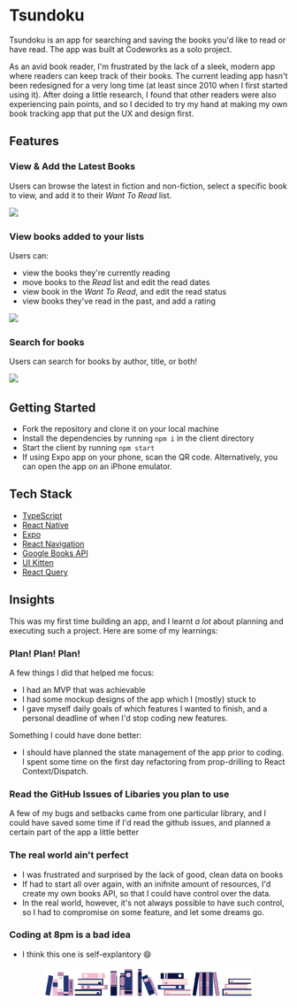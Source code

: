 # Tsundoku
Tsundoku is an app for searching and saving the books you'd like to read or have read. The app was built at Codeworks as a solo project.

As an avid book reader, I'm frustrated by the lack of a sleek, modern app where readers can keep track of their books. The current leading app hasn't been redesigned for a very long time (at least since 2010 when I first started using it). After doing a little research, I found that other readers were also experiencing pain points, and so I decided to try my hand at making my own book tracking app that put the UX and design first.


## Features

### View & Add the Latest Books

Users can browse the latest in fiction and non-fiction, select a specific book to view, and add it to their *Want To Read* list. 


<img src="./readMeAssets/AddBooks.gif" width="30%"/>


### View books added to your lists

Users can:

- view the books they're currently reading
- move books to the *Read* list and edit the read dates
- view book in the *Want To Read*, and edit the read status
- view books they've read in the past, and add a rating


<img src="./readMeAssets/ViewBooks.gif" width="30%"/>


### Search for books

Users can search for books by author, title, or both!


<img src="./readMeAssets/Search.gif" width="30%"/>


## Getting Started

- Fork the repository and clone it on your local machine
- Install the dependencies by running `npm i` in the client directory
- Start the client by running `npm start`
- If using Expo app on your phone, scan the QR code. Alternatively, you can open the app on an iPhone emulator. 


## Tech Stack

- [TypeScript](https://www.typescriptlang.org/)
- [React Native](https://reactnative.dev/)
- [Expo](https://expo.io/)
- [React Navigation](https://reactnavigation.org/)
- [Google Books API](https://developers.google.com/books)
- [UI Kitten](https://akveo.github.io/react-native-ui-kitten/)
- [React Query](https://react-query.tanstack.com/)


## Insights

This was my first time building an app, and I learnt *a lot* about planning and executing such a project. Here are some of my learnings:


### Plan! Plan! Plan!

A few things I did that helped me focus:

- I had an MVP that was achievable
- I had some mockup designs of the app which I (mostly) stuck to
- I gave myself daily goals of which features I wanted to finish, and a personal deadline of when I'd stop coding new features. 

Something I could have done better:

- I should have planned the state management of the app prior to coding. I spent some time on the first day refactoring from prop-drilling to React Context/Dispatch.


### Read the GitHub Issues of Libaries you plan to use

A few of my bugs and setbacks came from one particular library, and I could have saved some time if I'd read the github issues, and planned a certain part of the app a little better


### The real world ain't perfect

-  I was frustrated and surprised by the lack of good, clean data on books
- If had to start all over again, with an inifnite amount of resources, I'd create my own books API, so that I could have control over the data.
- In the real world, however, it's not always possible to have such control, so I had to compromise on some feature, and let some dreams go.


### Coding at 8pm is a bad idea

- I think this one is self-explantory :smile:
<p align="center">
<img src="./readMeAssets/border.png" width="75%" />
</p>
